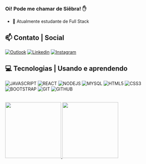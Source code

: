 ### Oi! Pode me chamar de Siêbra! ✋

- 🌱 Atualmente estudante de Full Stack

## 📫 Contato | Social

[![Outlook](https://img.shields.io/badge/Microsoft_Outlook-0078D4?style=for-the-badge&logo=microsoft-outlook&logoColor=white)](mailto:dalvansiebra@outlook.com)
[![Linkedin](https://img.shields.io/badge/LinkedIn-0077B5?style=for-the-badge&logo=linkedin&logoColor=white)](https://www.linkedin.com/in/dalvan-siebra/)
[![Instagram](https://img.shields.io/badge/Instagram-E4405F?style=for-the-badge&logo=instagram&logoColor=white)](https://instagram.com/siebralvan)

## 💻 Tecnologias | Usando e aprendendo
<div style="display: inline_block">
    <img align="center" alt="JAVASCRIPT" src="https://img.shields.io/badge/JavaScript-F7DF1E?style=for-the-badge&logo=javascript&logoColor=black" />
    <img align="center" alt="REACT" src="https://img.shields.io/badge/React-20232A?style=for-the-badge&logo=react&logoColor=61DAFB" />
    <img align="center" alt="NODEJS" src="https://img.shields.io/badge/Node%20js-339933?style=for-the-badge&logo=nodedotjs&logoColor=white" />
    <img align="center" alt="MYSQL" src="https://img.shields.io/badge/MySQL-005C84?style=for-the-badge&logo=mysql&logoColor=white" />
    <img align="center" alt="HTML5" src="https://img.shields.io/badge/HTML5-E34F26?style=for-the-badge&logo=html5&logoColor=white" />
    <img align="center" alt="CSS3" src="https://img.shields.io/badge/CSS3-1572B6?style=for-the-badge&logo=css3&logoColor=white" />
    <img align="center" alt="BOOTSTRAP" src="https://img.shields.io/badge/Bootstrap-563D7C?style=for-the-badge&logo=bootstrap&logoColor=white" />
    <img align="center" alt="GIT" src="https://img.shields.io/badge/GIT-E44C30?style=for-the-badge&logo=git&logoColor=white" />
    <img align="center" alt="GITHUB" src="https://img.shields.io/badge/GitHub-100000?style=for-the-badge&logo=github&logoColor=white" />
</div>

<br/>
<br/>

<div>
    <a href="https://github.com/dalvansiebra">
    <img height="180em" src="https://github-readme-stats.vercel.app/api?username=dalvansiebra&show_icons=true&theme=dracula">
    <img height="180em" src="https://github-readme-stats.vercel.app/api/top-langs/?username=dalvansiebra&layout=compact&theme=dracula">
</div>

<br/>

<!--
![Snake animation](https://github.com/dalvansiebra/dalvansiebra/blob/output/github-contribution-grid-snake.svg)
-->
